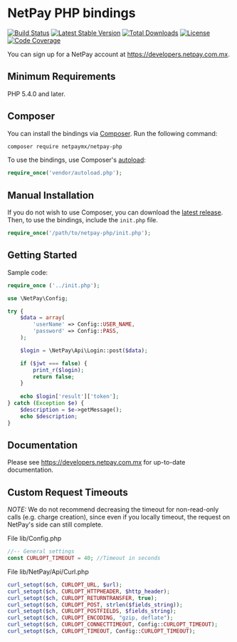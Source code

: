 # NetPay PHP bindings

[![Build Status](https://travis-ci.org/netpay-ecommerce/netpay-php.svg?branch=master)](https://travis-ci.com/netpay-ecommerce/netpay-php)
[![Latest Stable Version](https://poser.pugx.org/netpay/netpay-php/v/stable.svg)](https://packagist.org/packages/netpay/netpay-php)
[![Total Downloads](https://poser.pugx.org/netpay/netpay-php/downloads.svg)](https://packagist.org/packages/netpay/netpay-php)
[![License](https://poser.pugx.org/netpay/netpay-php/license.svg)](https://packagist.org/packages/netpay/netpay-php)
[![Code Coverage](https://coveralls.io/repos/netpay/netpay-php/badge.svg?branch=master)](https://coveralls.io/r/netpay/netpay-php?branch=master)

You can sign up for a NetPay account at https://developers.netpay.com.mx.

## Minimum Requirements

PHP 5.4.0 and later.

## Composer

You can install the bindings via [Composer](http://getcomposer.org/). Run the following command:

```bash
composer require netpaymx/netpay-php
```

To use the bindings, use Composer's [autoload](https://getcomposer.org/doc/01-basic-usage.md#autoloading):

```php
require_once('vendor/autoload.php');
```

## Manual Installation

If you do not wish to use Composer, you can download the [latest release](https://github.com/netpay-ecommerce/netpay-php/releases). Then, to use the bindings, include the `init.php` file.

```php
require_once('/path/to/netpay-php/init.php');
```

## Getting Started

Sample code:

```php
require_once ('../init.php');

use \NetPay\Config;

try {
    $data = array(
        'userName' => Config::USER_NAME,
        'password' => Config::PASS,
    );

    $login = \NetPay\Api\Login::post($data);

    if ($jwt === false) {
        print_r($login);
        return false;
    }
    
    echo $login['result']['token'];
} catch (Exception $e) {
    $description = $e->getMessage();
    echo $description;
}
```

## Documentation

Please see https://developers.netpay.com.mx for up-to-date documentation.

## Custom Request Timeouts

*NOTE:* We do not recommend decreasing the timeout for non-read-only calls (e.g. charge creation), since even if you locally timeout, the request on NetPay's side can still complete.

File lib/Config.php

```php
//-- General settings
const CURLOPT_TIMEOUT = 40; //Timeout in seconds
```

File lib/NetPay/Api/Curl.php

```php
curl_setopt($ch, CURLOPT_URL, $url);
curl_setopt($ch, CURLOPT_HTTPHEADER, $http_header);
curl_setopt($ch, CURLOPT_RETURNTRANSFER, true);
curl_setopt($ch, CURLOPT_POST, strlen($fields_string));
curl_setopt($ch, CURLOPT_POSTFIELDS, $fields_string);
curl_setopt($ch, CURLOPT_ENCODING, "gzip, deflate");
curl_setopt($ch, CURLOPT_CONNECTTIMEOUT, Config::CURLOPT_TIMEOUT);
curl_setopt($ch, CURLOPT_TIMEOUT, Config::CURLOPT_TIMEOUT);
```